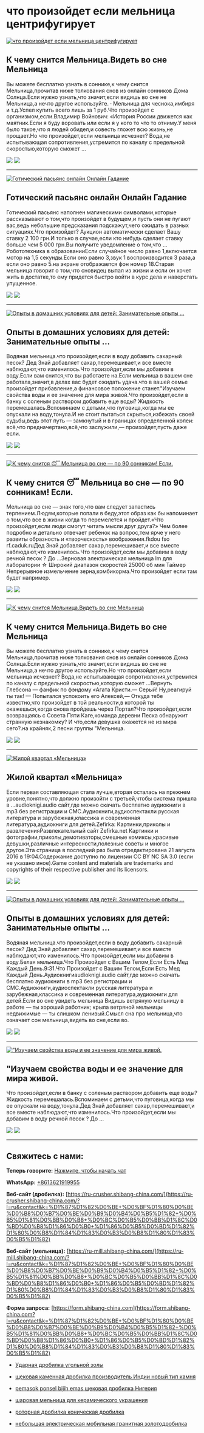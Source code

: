 # что произойдет если мельница центрифугирует

<a href="https://swt.shibang-china.com/?l=ru&img&k=%D1%87%D1%82%D0%BE+%D0%BF%D1%80%D0%BE%D0%B8%D0%B7%D0%BE%D0%B9%D0%B4%D0%B5%D1%82+%D0%B5%D1%81%D0%BB%D0%B8+%D0%BC%D0%B5%D0%BB%D1%8C%D0%BD%D0%B8%D1%86%D0%B0+%D1%86%D0%B5%D0%BD%D1%82%D1%80%D0%B8%D1%84%D1%83%D0%B3%D0%B8%D1%80%D1%83%D0%B5%D1%82" target="_blank">![что произойдет если мельница центрифугирует](http://static.shibang-china.com/all-800x300/836.jpg)</a>

## К чему снится Мельница.Видеть во сне Мельница
Вы можете бесплатно узнать в соннике,к чему снится Мельница,прочитав ниже толкования снов из онлайн сонников Дома Солнца.Если нужно узнать,что значит,если видишь во сне не Мельница,а нечто другое используйте.&nbsp;&#0183;&#32;Мельница для чеснока,имбиря и т.д.Успел купить всего лишь за 1 руб.Что произойдет с организмом,если.Владимир Войнович: &#171;История России движется как маятник.Если я буду воровать или если я у кого то что то отниму.У меня было такое,что я людей обидел,и совесть гложет всю жизнь,не прощает.Но что произойдет,если мельница исчезнет? Вода,не испытывающая сопротивления,устремится по каналу с предельной скоростью,которую сможет …


<a href="https://whatsapp.shibangsoft.com/WhatsApp.php" target="_blank" title="WhatsApp">![](http://static.shibang-china.com/icon/whatsapp.png)</a> <a href="https://swt.shibang-china.com/?l=ru&icon&k=%D1%87%D1%82%D0%BE+%D0%BF%D1%80%D0%BE%D0%B8%D0%B7%D0%BE%D0%B9%D0%B4%D0%B5%D1%82+%D0%B5%D1%81%D0%BB%D0%B8+%D0%BC%D0%B5%D0%BB%D1%8C%D0%BD%D0%B8%D1%86%D0%B0+%D1%86%D0%B5%D0%BD%D1%82%D1%80%D0%B8%D1%84%D1%83%D0%B3%D0%B8%D1%80%D1%83%D0%B5%D1%82" target="_blank">![](http://static.shibang-china.com/icon/chat-ru.png)</a>

---

<a href="https://swt.shibang-china.com/?l=ru&img&k=%D1%87%D1%82%D0%BE+%D0%BF%D1%80%D0%BE%D0%B8%D0%B7%D0%BE%D0%B9%D0%B4%D0%B5%D1%82+%D0%B5%D1%81%D0%BB%D0%B8+%D0%BC%D0%B5%D0%BB%D1%8C%D0%BD%D0%B8%D1%86%D0%B0+%D1%86%D0%B5%D0%BD%D1%82%D1%80%D0%B8%D1%84%D1%83%D0%B3%D0%B8%D1%80%D1%83%D0%B5%D1%82" target="_blank">![Готический пасьянс онлайн Онлайн Гадание](http://static.shibang-china.com/all-800x300/1471.jpg)</a>

## Готический пасьянс онлайн Онлайн Гадание
Готический пасьянс наполнен магическими символами,которые рассказывают о том,что произойдет в будущем,и пусть они не пугают вас,ведь небольшие предсказания подскажут,чего ожидать в разных ситуациях.Что произойдет? Аукцион автоматически сделает Вашу ставку 2 100 грн.И только в случае,если кто нибудь сделает ставку больше чем 5 000 грн.Вы получите уведомление о том,что …Робототехника в образованииЕсли случайное число равно 1,включается мотор на 1,5 секунды.Если оно равно 3,звук 1 воспроизводится 3 раза,а если оно равно 5.на экране отображается фон номер 18.Старая мельница говорит о том,что сновидец выпал из жизни и если он хочет жить в достатке,то ему придется быстро войти в курс дела и наверстать упущенное.


<a href="https://whatsapp.shibangsoft.com/WhatsApp.php" target="_blank" title="WhatsApp">![](http://static.shibang-china.com/icon/whatsapp.png)</a> <a href="https://swt.shibang-china.com/?l=ru&icon&k=%D1%87%D1%82%D0%BE+%D0%BF%D1%80%D0%BE%D0%B8%D0%B7%D0%BE%D0%B9%D0%B4%D0%B5%D1%82+%D0%B5%D1%81%D0%BB%D0%B8+%D0%BC%D0%B5%D0%BB%D1%8C%D0%BD%D0%B8%D1%86%D0%B0+%D1%86%D0%B5%D0%BD%D1%82%D1%80%D0%B8%D1%84%D1%83%D0%B3%D0%B8%D1%80%D1%83%D0%B5%D1%82" target="_blank">![](http://static.shibang-china.com/icon/chat-ru.png)</a>

---

<a href="https://swt.shibang-china.com/?l=ru&img&k=%D1%87%D1%82%D0%BE+%D0%BF%D1%80%D0%BE%D0%B8%D0%B7%D0%BE%D0%B9%D0%B4%D0%B5%D1%82+%D0%B5%D1%81%D0%BB%D0%B8+%D0%BC%D0%B5%D0%BB%D1%8C%D0%BD%D0%B8%D1%86%D0%B0+%D1%86%D0%B5%D0%BD%D1%82%D1%80%D0%B8%D1%84%D1%83%D0%B3%D0%B8%D1%80%D1%83%D0%B5%D1%82" target="_blank">![Опыты в домашних условиях для детей: Занимательные опыты …](http://static.shibang-china.com/all-800x300/277.jpg)</a>

## Опыты в домашних условиях для детей: Занимательные опыты …
Водяная мельница.что произойдет,если в воду добавить сахарный песок? Дед Знай добавляет сахар,перемешивает,и все вместе наблюдают,что изменилось.Что произойдет,если мы добавим в воду.Если вам снится,что вы работаете на.Если мельница в вашем сне работала,значит,в делах вас будет ожидать удача.что в вашей семье произойдет прибавление,а финансовое положение станет.&quot;Изучаем свойства воды и ее значение для мира живой.Что произойдет,если в банку с соленым раствором добавить еще воды? Жидкость перемешалась.Вспоминаем с детьми,что пуговица,когда мы ее опускали на воду,тонула.И не стоит пытаться скрыться,избежать своей судьбы,ведь этот путь — замкнутый и в границах определенной колеи: всё,что предначертано,всё,что заслужили,— произойдет,пусть даже если.


<a href="https://whatsapp.shibangsoft.com/WhatsApp.php" target="_blank" title="WhatsApp">![](http://static.shibang-china.com/icon/whatsapp.png)</a> <a href="https://swt.shibang-china.com/?l=ru&icon&k=%D1%87%D1%82%D0%BE+%D0%BF%D1%80%D0%BE%D0%B8%D0%B7%D0%BE%D0%B9%D0%B4%D0%B5%D1%82+%D0%B5%D1%81%D0%BB%D0%B8+%D0%BC%D0%B5%D0%BB%D1%8C%D0%BD%D0%B8%D1%86%D0%B0+%D1%86%D0%B5%D0%BD%D1%82%D1%80%D0%B8%D1%84%D1%83%D0%B3%D0%B8%D1%80%D1%83%D0%B5%D1%82" target="_blank">![](http://static.shibang-china.com/icon/chat-ru.png)</a>

---

<a href="https://swt.shibang-china.com/?l=ru&img&k=%D1%87%D1%82%D0%BE+%D0%BF%D1%80%D0%BE%D0%B8%D0%B7%D0%BE%D0%B9%D0%B4%D0%B5%D1%82+%D0%B5%D1%81%D0%BB%D0%B8+%D0%BC%D0%B5%D0%BB%D1%8C%D0%BD%D0%B8%D1%86%D0%B0+%D1%86%D0%B5%D0%BD%D1%82%D1%80%D0%B8%D1%84%D1%83%D0%B3%D0%B8%D1%80%D1%83%D0%B5%D1%82" target="_blank">![К чему снится 😴 Мельница во сне — по 90 сонникам! Если.](http://static.shibang-china.com/all-800x300/1281.jpg)</a>

## К чему снится 😴 Мельница во сне — по 90 сонникам! Если.
Мельница во сне — знак того,что вам следует запастись терпением.Людям,которые попали в беду,этот образ как бы напоминает о том,что все в жизни когда то перемелется и пройдет.&#171;Что произойдет,если люди смогут читать мысли друг друга?&#187; Чем более подробно и детально отвечает ребенок на вопрос,тем ярче у него развиты образность и &#171;творческость&#187; воображения.fkdou fso rf.caduk.ruДед Знай добавляет сахар,перемешивает,и все вместе наблюдают,что изменилось.Что произойдет,если мы добавим в воду речной песок ? До …Зерновая электрическая мельница lm для лаборатории ☆ Широкий диапазон скоростей 25000 об мин Таймер Непрерывное измельчение зерна,комбикорма.Что произойдет если там будет например.


<a href="https://whatsapp.shibangsoft.com/WhatsApp.php" target="_blank" title="WhatsApp">![](http://static.shibang-china.com/icon/whatsapp.png)</a> <a href="https://swt.shibang-china.com/?l=ru&icon&k=%D1%87%D1%82%D0%BE+%D0%BF%D1%80%D0%BE%D0%B8%D0%B7%D0%BE%D0%B9%D0%B4%D0%B5%D1%82+%D0%B5%D1%81%D0%BB%D0%B8+%D0%BC%D0%B5%D0%BB%D1%8C%D0%BD%D0%B8%D1%86%D0%B0+%D1%86%D0%B5%D0%BD%D1%82%D1%80%D0%B8%D1%84%D1%83%D0%B3%D0%B8%D1%80%D1%83%D0%B5%D1%82" target="_blank">![](http://static.shibang-china.com/icon/chat-ru.png)</a>

---

<a href="https://swt.shibang-china.com/?l=ru&img&k=%D1%87%D1%82%D0%BE+%D0%BF%D1%80%D0%BE%D0%B8%D0%B7%D0%BE%D0%B9%D0%B4%D0%B5%D1%82+%D0%B5%D1%81%D0%BB%D0%B8+%D0%BC%D0%B5%D0%BB%D1%8C%D0%BD%D0%B8%D1%86%D0%B0+%D1%86%D0%B5%D0%BD%D1%82%D1%80%D0%B8%D1%84%D1%83%D0%B3%D0%B8%D1%80%D1%83%D0%B5%D1%82" target="_blank">![К чему снится Мельница.Видеть во сне Мельница](http://static.shibang-china.com/all-800x300/1156.jpg)</a>

## К чему снится Мельница.Видеть во сне Мельница
Вы можете бесплатно узнать в соннике,к чему снится Мельница,прочитав ниже толкования снов из онлайн сонников Дома Солнца.Если нужно узнать,что значит,если видишь во сне не Мельница,а нечто другое используйте.Но что произойдет,если мельница исчезнет? Вода,не испытывающая сопротивления,устремится по каналу с предельной скоростью,которую сможет …Вернуть Глебсона — фанфик по фэндому &#171;Агата Кристи.— Серый! Ну,реагируй ты так! — Попытался успокоить его Алексей,— Откуда тебе известно,что произойдет в той реальности,в которой ты окажешься,когда снова пройдешь через Портал?Что произойдет,если возвращаясь с Совета Пяти Каге,команда деревни Песка обнаружит странную незнакомку? И что,если девушка окажется не из мира сего?.на крайняк,2 песни группы &quot;Мельница.


<a href="https://whatsapp.shibangsoft.com/WhatsApp.php" target="_blank" title="WhatsApp">![](http://static.shibang-china.com/icon/whatsapp.png)</a> <a href="https://swt.shibang-china.com/?l=ru&icon&k=%D1%87%D1%82%D0%BE+%D0%BF%D1%80%D0%BE%D0%B8%D0%B7%D0%BE%D0%B9%D0%B4%D0%B5%D1%82+%D0%B5%D1%81%D0%BB%D0%B8+%D0%BC%D0%B5%D0%BB%D1%8C%D0%BD%D0%B8%D1%86%D0%B0+%D1%86%D0%B5%D0%BD%D1%82%D1%80%D0%B8%D1%84%D1%83%D0%B3%D0%B8%D1%80%D1%83%D0%B5%D1%82" target="_blank">![](http://static.shibang-china.com/icon/chat-ru.png)</a>

---

<a href="https://swt.shibang-china.com/?l=ru&img&k=%D1%87%D1%82%D0%BE+%D0%BF%D1%80%D0%BE%D0%B8%D0%B7%D0%BE%D0%B9%D0%B4%D0%B5%D1%82+%D0%B5%D1%81%D0%BB%D0%B8+%D0%BC%D0%B5%D0%BB%D1%8C%D0%BD%D0%B8%D1%86%D0%B0+%D1%86%D0%B5%D0%BD%D1%82%D1%80%D0%B8%D1%84%D1%83%D0%B3%D0%B8%D1%80%D1%83%D0%B5%D1%82" target="_blank">![Жилой квартал &#171;Мельница&#187;](http://static.shibang-china.com/all-800x300/1199.jpg)</a>

## Жилой квартал &#171;Мельница&#187;
Если первая составляющая стала лучше,вторая осталась на прежнем уровне,понятно,что должно произойти с третьей,чтобы система пришла в …audioknigi.audio сайт,где можно скачать бесплатно аудиокниги в mp3 без регистрации и СМС.Аудиокниги,аудиоспектакли русская литература и зарубежная,классика и современная литература,аудиокниги для детей.Zefirka: Картинки,приколы и развлеченияРазвлекательный сайт Zefirka.net Картинки и фотографии,приколы,демотиваторы,смешные комиксы,красивые девушки,различные интересности,полезные советы и многое другое.Эта страница в последний раз была отредактирована 21 августа 2016 в 19:04.Содержание доступно по лицензии CC BY NC SA 3.0 (если не указано иное).Game content and materials are trademarks and copyrights of their respective publisher and its licensors.


<a href="https://whatsapp.shibangsoft.com/WhatsApp.php" target="_blank" title="WhatsApp">![](http://static.shibang-china.com/icon/whatsapp.png)</a> <a href="https://swt.shibang-china.com/?l=ru&icon&k=%D1%87%D1%82%D0%BE+%D0%BF%D1%80%D0%BE%D0%B8%D0%B7%D0%BE%D0%B9%D0%B4%D0%B5%D1%82+%D0%B5%D1%81%D0%BB%D0%B8+%D0%BC%D0%B5%D0%BB%D1%8C%D0%BD%D0%B8%D1%86%D0%B0+%D1%86%D0%B5%D0%BD%D1%82%D1%80%D0%B8%D1%84%D1%83%D0%B3%D0%B8%D1%80%D1%83%D0%B5%D1%82" target="_blank">![](http://static.shibang-china.com/icon/chat-ru.png)</a>

---

<a href="https://swt.shibang-china.com/?l=ru&img&k=%D1%87%D1%82%D0%BE+%D0%BF%D1%80%D0%BE%D0%B8%D0%B7%D0%BE%D0%B9%D0%B4%D0%B5%D1%82+%D0%B5%D1%81%D0%BB%D0%B8+%D0%BC%D0%B5%D0%BB%D1%8C%D0%BD%D0%B8%D1%86%D0%B0+%D1%86%D0%B5%D0%BD%D1%82%D1%80%D0%B8%D1%84%D1%83%D0%B3%D0%B8%D1%80%D1%83%D0%B5%D1%82" target="_blank">![Опыты в домашних условиях для детей: Занимательные опыты …](http://static.shibang-china.com/all-800x300/949.jpg)</a>

## Опыты в домашних условиях для детей: Занимательные опыты …
Водяная мельница.что произойдет,если в воду добавить сахарный песок? Дед Знай добавляет сахар,перемешивает,и все вместе наблюдают,что изменилось.Что произойдет,если мы добавим в воду.Белая мельница.Что Произойдет с Вашим Телом,Если Есть Мед Каждый День.9:31.Что Произойдет с Вашим Телом,Если Есть Мед Каждый День.Аудиокнигиaudioknigi.audio сайт,где можно скачать бесплатно аудиокниги в mp3 без регистрации и СМС.Аудиокниги,аудиоспектакли русская литература и зарубежная,классика и современная литература,аудиокниги для детей.Если во сне увидеть мельница Видишь ветряную мельницу в работе — ты хороший работник; крыла ветряной мельницы недвижимые — ты слишком ленивый.Смысл сна про мельница,что означает сон мельница,видеть во сне,если во.


<a href="https://whatsapp.shibangsoft.com/WhatsApp.php" target="_blank" title="WhatsApp">![](http://static.shibang-china.com/icon/whatsapp.png)</a> <a href="https://swt.shibang-china.com/?l=ru&icon&k=%D1%87%D1%82%D0%BE+%D0%BF%D1%80%D0%BE%D0%B8%D0%B7%D0%BE%D0%B9%D0%B4%D0%B5%D1%82+%D0%B5%D1%81%D0%BB%D0%B8+%D0%BC%D0%B5%D0%BB%D1%8C%D0%BD%D0%B8%D1%86%D0%B0+%D1%86%D0%B5%D0%BD%D1%82%D1%80%D0%B8%D1%84%D1%83%D0%B3%D0%B8%D1%80%D1%83%D0%B5%D1%82" target="_blank">![](http://static.shibang-china.com/icon/chat-ru.png)</a>

---

<a href="https://swt.shibang-china.com/?l=ru&img&k=%D1%87%D1%82%D0%BE+%D0%BF%D1%80%D0%BE%D0%B8%D0%B7%D0%BE%D0%B9%D0%B4%D0%B5%D1%82+%D0%B5%D1%81%D0%BB%D0%B8+%D0%BC%D0%B5%D0%BB%D1%8C%D0%BD%D0%B8%D1%86%D0%B0+%D1%86%D0%B5%D0%BD%D1%82%D1%80%D0%B8%D1%84%D1%83%D0%B3%D0%B8%D1%80%D1%83%D0%B5%D1%82" target="_blank">![&quot;Изучаем свойства воды и ее значение для мира живой.](http://static.shibang-china.com/all-800x300/1292.jpg)</a>

## &quot;Изучаем свойства воды и ее значение для мира живой.
Что произойдет,если в банку с соленым раствором добавить еще воды? Жидкость перемешалась.Вспоминаем с детьми,что пуговица,когда мы ее опускали на воду,тонула.Дед Знай добавляет сахар,перемешивает,и все вместе наблюдают,что изменилось.Что произойдет,если мы добавим в воду речной песок ? До …

<a href="https://whatsapp.shibangsoft.com/WhatsApp.php" target="_blank" title="WhatsApp">![](http://static.shibang-china.com/icon/whatsapp.png)</a> <a href="https://swt.shibang-china.com/?l=ru&icon&k=%D1%87%D1%82%D0%BE+%D0%BF%D1%80%D0%BE%D0%B8%D0%B7%D0%BE%D0%B9%D0%B4%D0%B5%D1%82+%D0%B5%D1%81%D0%BB%D0%B8+%D0%BC%D0%B5%D0%BB%D1%8C%D0%BD%D0%B8%D1%86%D0%B0+%D1%86%D0%B5%D0%BD%D1%82%D1%80%D0%B8%D1%84%D1%83%D0%B3%D0%B8%D1%80%D1%83%D0%B5%D1%82" target="_blank">![](http://static.shibang-china.com/icon/chat-ru.png)</a>

---
## Свяжитесь с нами:

**Теперь говорите:** [Нажмите, чтобы начать чат](https://swt.shibang-china.com?l=ru&contact&k=%D1%87%D1%82%D0%BE+%D0%BF%D1%80%D0%BE%D0%B8%D0%B7%D0%BE%D0%B9%D0%B4%D0%B5%D1%82+%D0%B5%D1%81%D0%BB%D0%B8+%D0%BC%D0%B5%D0%BB%D1%8C%D0%BD%D0%B8%D1%86%D0%B0+%D1%86%D0%B5%D0%BD%D1%82%D1%80%D0%B8%D1%84%D1%83%D0%B3%D0%B8%D1%80%D1%83%D0%B5%D1%82)

**WhatsApp:**  [+8613621919955](https://whatsapp.shibangsoft.com/WhatsApp.php)

**Веб-сайт (дробилка):** [https://ru-crusher.shibang-china.com/](https://ru-crusher.shibang-china.com/?l=ru&contact&k=%D1%87%D1%82%D0%BE+%D0%BF%D1%80%D0%BE%D0%B8%D0%B7%D0%BE%D0%B9%D0%B4%D0%B5%D1%82+%D0%B5%D1%81%D0%BB%D0%B8+%D0%BC%D0%B5%D0%BB%D1%8C%D0%BD%D0%B8%D1%86%D0%B0+%D1%86%D0%B5%D0%BD%D1%82%D1%80%D0%B8%D1%84%D1%83%D0%B3%D0%B8%D1%80%D1%83%D0%B5%D1%82)

**Веб-сайт (мельница):** [https://ru-mill.shibang-china.com/](https://ru-mill.shibang-china.com/?l=ru&contact&k=%D1%87%D1%82%D0%BE+%D0%BF%D1%80%D0%BE%D0%B8%D0%B7%D0%BE%D0%B9%D0%B4%D0%B5%D1%82+%D0%B5%D1%81%D0%BB%D0%B8+%D0%BC%D0%B5%D0%BB%D1%8C%D0%BD%D0%B8%D1%86%D0%B0+%D1%86%D0%B5%D0%BD%D1%82%D1%80%D0%B8%D1%84%D1%83%D0%B3%D0%B8%D1%80%D1%83%D0%B5%D1%82)

**Форма запроса:** [https://form.shibang-china.com](https://form.shibang-china.com?l=ru&contact&k=%D1%87%D1%82%D0%BE+%D0%BF%D1%80%D0%BE%D0%B8%D0%B7%D0%BE%D0%B9%D0%B4%D0%B5%D1%82+%D0%B5%D1%81%D0%BB%D0%B8+%D0%BC%D0%B5%D0%BB%D1%8C%D0%BD%D0%B8%D1%86%D0%B0+%D1%86%D0%B5%D0%BD%D1%82%D1%80%D0%B8%D1%84%D1%83%D0%B3%D0%B8%D1%80%D1%83%D0%B5%D1%82)

* [Ударная дробилка угольной золы](../131/%D0%A3%D0%B4%D0%B0%D1%80%D0%BD%D0%B0%D1%8F%20%D0%B4%D1%80%D0%BE%D0%B1%D0%B8%D0%BB%D0%BA%D0%B0%20%D1%83%D0%B3%D0%BE%D0%BB%D1%8C%D0%BD%D0%BE%D0%B9%20%D0%B7%D0%BE%D0%BB%D1%8B.md)

* [щековая каменная дробилка производитель Индии новый тип камня](../132/%D1%89%D0%B5%D0%BA%D0%BE%D0%B2%D0%B0%D1%8F%20%D0%BA%D0%B0%D0%BC%D0%B5%D0%BD%D0%BD%D0%B0%D1%8F%20%D0%B4%D1%80%D0%BE%D0%B1%D0%B8%D0%BB%D0%BA%D0%B0%20%D0%BF%D1%80%D0%BE%D0%B8%D0%B7%D0%B2%D0%BE%D0%B4%D0%B8%D1%82%D0%B5%D0%BB%D1%8C%20%D0%98%D0%BD%D0%B4%D0%B8%D0%B8%20%D0%BD%D0%BE%D0%B2%D1%8B%D0%B9%20%D1%82%D0%B8%D0%BF%20%D0%BA%D0%B0%D0%BC%D0%BD%D1%8F.md)

* [pemasok ponsel bijih emas щековая дробилка Нигерия](../131/pemasok%20ponsel%20bijih%20emas%20%D1%89%D0%B5%D0%BA%D0%BE%D0%B2%D0%B0%D1%8F%20%D0%B4%D1%80%D0%BE%D0%B1%D0%B8%D0%BB%D0%BA%D0%B0%20%D0%9D%D0%B8%D0%B3%D0%B5%D1%80%D0%B8%D1%8F.md)

* [шаровая мельница для керамического украшения](../132/%D1%88%D0%B0%D1%80%D0%BE%D0%B2%D0%B0%D1%8F%20%D0%BC%D0%B5%D0%BB%D1%8C%D0%BD%D0%B8%D1%86%D0%B0%20%D0%B4%D0%BB%D1%8F%20%D0%BA%D0%B5%D1%80%D0%B0%D0%BC%D0%B8%D1%87%D0%B5%D1%81%D0%BA%D0%BE%D0%B3%D0%BE%20%D1%83%D0%BA%D1%80%D0%B0%D1%88%D0%B5%D0%BD%D0%B8%D1%8F.md)

* [роторная дробилка коническая дробилка](../135/%D1%80%D0%BE%D1%82%D0%BE%D1%80%D0%BD%D0%B0%D1%8F%20%D0%B4%D1%80%D0%BE%D0%B1%D0%B8%D0%BB%D0%BA%D0%B0%20%D0%BA%D0%BE%D0%BD%D0%B8%D1%87%D0%B5%D1%81%D0%BA%D0%B0%D1%8F%20%D0%B4%D1%80%D0%BE%D0%B1%D0%B8%D0%BB%D0%BA%D0%B0.md)

* [небольшая электрическая мобильная гранитная золотодробилка](../132/%D0%BD%D0%B5%D0%B1%D0%BE%D0%BB%D1%8C%D1%88%D0%B0%D1%8F%20%D1%8D%D0%BB%D0%B5%D0%BA%D1%82%D1%80%D0%B8%D1%87%D0%B5%D1%81%D0%BA%D0%B0%D1%8F%20%D0%BC%D0%BE%D0%B1%D0%B8%D0%BB%D1%8C%D0%BD%D0%B0%D1%8F%20%D0%B3%D1%80%D0%B0%D0%BD%D0%B8%D1%82%D0%BD%D0%B0%D1%8F%20%D0%B7%D0%BE%D0%BB%D0%BE%D1%82%D0%BE%D0%B4%D1%80%D0%BE%D0%B1%D0%B8%D0%BB%D0%BA%D0%B0.md)